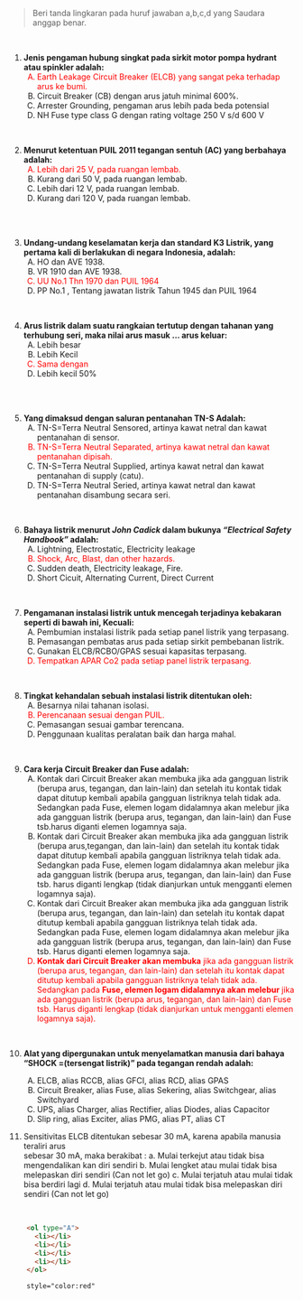 > Beri tanda lingkaran pada huruf jawaban a,b,c,d yang Saudara anggap benar.

<br>

1. **Jenis pengaman hubung singkat pada sirkit motor pompa hydrant atau spinkler adalah:**
    <ol type="A">
      <li style="color:red">Earth Leakage Circuit Breaker (ELCB) yang sangat peka terhadap arus ke bumi.</li>
      <li>Circuit Breaker (CB) dengan arus jatuh minimal 600%.</li>
      <li>Arrester Grounding, pengaman arus lebih pada beda potensial</li>
      <li>NH Fuse type class G dengan rating voltage 250 V s/d 600 V</li>
    </ol>

<br>

2. **Menurut ketentuan PUIL 2011 tegangan sentuh (AC) yang berbahaya adalah:**
    <ol type="A">
      <li style="color:red">Lebih dari 25 V, pada ruangan lembab.</li>
      <li>Kurang dari 50 V, pada ruangan lembab.</li>
      <li>Lebih dari 12 V, pada ruangan lembab.</li>
      <li>Kurang dari 120 V, pada ruangan lembab.</li>
    </ol> 

<br>

3. **Undang-undang keselamatan kerja dan standard K3 Listrik, yang pertama kali di berlakukan di negara Indonesia, adalah:**
    <ol type="A">
      <li>HO dan AVE 1938.</li>
      <li>VR 1910 dan AVE 1938.</li>
      <li style="color:red">UU No.1 Thn 1970 dan PUIL 1964</li>
      <li>PP No.1 , Tentang jawatan listrik Tahun 1945 dan PUIL 1964</li>
    </ol>

<br>

4. **Arus listrik dalam suatu rangkaian tertutup dengan tahanan yang terhubung seri, maka nilai arus masuk … arus keluar:**
    <ol type="A">
      <li>Lebih besar</li>
      <li>Lebih Kecil</li>
      <li style="color:red">Sama dengan</li>
      <li>Lebih kecil 50%</li>
    </ol>

<br> 

5. **Yang dimaksud dengan saluran pentanahan TN-S Adalah:**
    <ol type="A">
      <li>TN-S=Terra Neutral Sensored, artinya kawat netral dan kawat pentanahan di sensor.</li>
      <li style="color:red">TN-S=Terra Neutral Separated, artinya kawat netral dan kawat pentanahan dipisah.</li>
      <li>TN-S=Terra Neutral Supplied, artinya kawat netral dan kawat pentanahan di supply (catu).</li>
      <li>TN-S=Terra Neutral Seried, artinya kawat netral dan kawat pentanahan disambung secara seri.</li>
    </ol>

<br>

6. **Bahaya listrik menurut _John Cadick_ dalam bukunya _“Electrical Safety Handbook”_ adalah:**
    <ol type="A">
      <li>Lightning, Electrostatic, Electricity leakage</li>
      <li style="color:red">Shock, Arc, Blast, dan other hazards.</li>
      <li>Sudden death, Electricity leakage, Fire.</li>
      <li>Short Cicuit, Alternating Current, Direct Current</li>
    </ol>

<br>

7. **Pengamanan instalasi listrik untuk mencegah terjadinya kebakaran seperti di bawah ini, Kecuali:**
    <ol type="A">
      <li>Pembumian instalasi listrik pada setiap panel listrik yang terpasang.</li>
      <li>Pemasangan pembatas arus pada setiap sirkit pembebanan listrik.</li>
      <li>Gunakan ELCB/RCBO/GPAS sesuai kapasitas terpasang.</li>
      <li style="color:red">Tempatkan APAR Co2 pada setiap panel listrik terpasang.</li>
    </ol>

<br>

8. **Tingkat kehandalan sebuah instalasi listrik ditentukan oleh:**
    <ol type="A">
      <li>Besarnya nilai tahanan isolasi.</li>
      <li style="color:red">Perencanaan sesuai dengan PUIL.</li>
      <li>Pemasangan sesuai gambar terencana.</li>
      <li>Penggunaan kualitas peralatan baik dan harga mahal.</li>
    </ol>

<br>

9. **Cara kerja Circuit Breaker dan Fuse adalah:**
    <ol type="A">
      <li>Kontak dari Circuit Breaker akan membuka jika ada gangguan listrik (berupa arus, tegangan, dan lain-lain) dan setelah itu kontak tidak dapat ditutup kembali apabila gangguan listriknya telah tidak ada. Sedangkan pada Fuse, elemen logam didalamnya akan melebur jika ada gangguan listrik (berupa arus, tegangan, dan lain-lain) dan Fuse tsb.harus diganti elemen logamnya saja.</li>
      <li>Kontak dari Circuit Breaker akan membuka jika ada gangguan listrik (berupa arus,tegangan, dan lain-lain) dan setelah itu kontak tidak dapat ditutup kembali apabila gangguan listriknya telah tidak ada. Sedangkan pada Fuse, elemen logam didalamnya akan melebur jika ada gangguan listrik (berupa arus, tegangan, dan lain-lain) dan Fuse tsb. harus diganti lengkap (tidak dianjurkan untuk mengganti elemen logamnya saja).</li>
      <li>Kontak dari Circuit Breaker akan membuka jika ada gangguan listrik (berupa arus, tegangan, dan lain-lain) dan setelah itu kontak dapat ditutup kembali apabila gangguan listriknya telah tidak ada. Sedangkan pada Fuse, elemen logam didalamnya akan melebur jika ada gangguan listrik  (berupa arus, tegangan, dan lain-lain) dan Fuse tsb. Harus diganti elemen logamnya saja.</li>
      <li style="color:red"><b>Kontak dari Circuit Breaker akan membuka</b> jika ada gangguan listrik (berupa arus, tegangan, dan lain-lain) dan setelah itu kontak dapat ditutup kembali apabila gangguan listriknya telah tidak ada. Sedangkan pada <b>Fuse, elemen logam didalamnya akan melebur</b> jika ada gangguan listrik (berupa arus, tegangan, dan lain-lain) dan Fuse tsb. Harus diganti lengkap (tidak dianjurkan untuk mengganti elemen logamnya saja).</li>
    </ol>

<br>

10. **Alat yang dipergunakan untuk menyelamatkan manusia dari bahaya “SHOCK =(tersengat listrik)” pada tegangan rendah adalah:**
    <ol type="A">
      <li>ELCB, alias RCCB, alias GFCI, alias RCD, alias GPAS</li>
      <li>Circuit Breaker, alias Fuse, alias Sekering, alias Switchgear, alias Switchyard</li>
      <li>UPS, alias Charger, alias Rectifier, alias Diodes, alias Capacitor</li>
      <li>Slip ring, alias Exciter, alias PMG, alias PT, alias CT</li>
    </ol>

1.  Sensitivitas ELCB ditentukan sebesar 30 mA, karena apabila manusia teraliri arus  
       sebesar 30 mA, maka berakibat  :
a.  Mulai terkejut atau tidak bisa mengendalikan kan diri sendiri
b.  Mulai lengket atau mulai tidak bisa melepaskan diri sendiri  (Can not let go)
c.  Mulai terjatuh atau mulai tidak bisa berdiri lagi
d.  Mulai terjatuh atau mulai tidak bisa melepaskan diri sendiri (Can not let go)




 
 
 
 



```html
    <ol type="A">
      <li></li>
      <li></li>
      <li></li>
      <li></li>
    </ol>

    style="color:red"
```